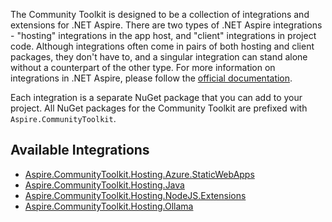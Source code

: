 The Community Toolkit is designed to be a collection of integrations and extensions for .NET Aspire. There are two types of .NET Aspire integrations - "hosting" integrations in the app host, and "client" integrations in project code. Although integrations often come in pairs of both hosting and client packages, they don't have to, and a singular integration can stand alone without a counterpart of the other type. For more information on integrations in .NET Aspire, please follow the [official documentation](https://learn.microsoft.com/dotnet/aspire/fundamentals/integrations-overview).

Each integration is a separate NuGet package that you can add to your project. All NuGet packages for the Community Toolkit are prefixed with `Aspire.CommunityToolkit`.

## Available Integrations

-   [Aspire.CommunityToolkit.Hosting.Azure.StaticWebApps](integrations/hosting-azure-static-web-apps.md)
-   [Aspire.CommunityToolkit.Hosting.Java](integrations/hosting-java.md)
-   [Aspire.CommunityToolkit.Hosting.NodeJS.Extensions](integrations/hosting-nodejs-extensions.md)
-   [Aspire.CommunityToolkit.Hosting.Ollama](integrations/hosting-ollama.md)

